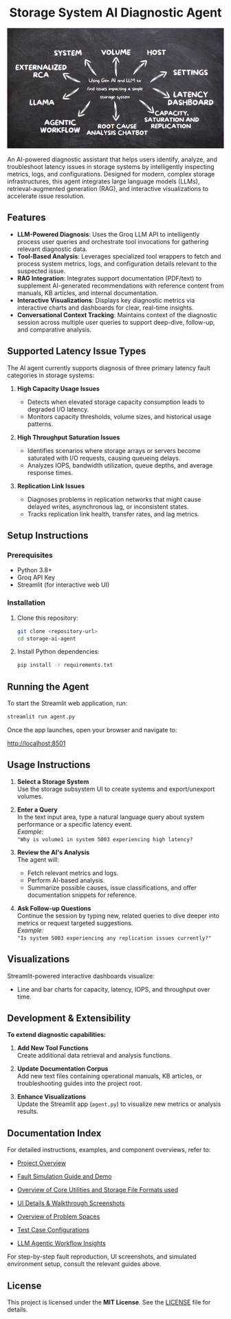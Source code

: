 <h1 align="center">Storage System AI Diagnostic Agent</h1>

![Overview of project](ui/overview.png)

An AI-powered diagnostic assistant that helps users identify, analyze, and troubleshoot latency issues in storage systems by intelligently inspecting metrics, logs, and configurations. Designed for modern, complex storage infrastructures, this agent integrates large language models (LLMs), retrieval-augmented generation (RAG), and interactive visualizations to accelerate issue resolution.

## Features

- **LLM-Powered Diagnosis**: Uses the Groq LLM API to intelligently process user queries and orchestrate tool invocations for gathering relevant diagnostic data.
- **Tool-Based Analysis**: Leverages specialized tool wrappers to fetch and process system metrics, logs, and configuration details relevant to the suspected issue.
- **RAG Integration**: Integrates support documentation (PDF/text) to supplement AI-generated recommendations with reference content from manuals, KB articles, and internal documentation.
- **Interactive Visualizations**: Displays key diagnostic metrics via interactive charts and dashboards for clear, real-time insights.
- **Conversational Context Tracking**: Maintains context of the diagnostic session across multiple user queries to support deep-dive, follow-up, and comparative analysis.

## Supported Latency Issue Types

The AI agent currently supports diagnosis of three primary latency fault categories in storage systems:

1. **High Capacity Usage Issues**
   - Detects when elevated storage capacity consumption leads to degraded I/O latency.
   - Monitors capacity thresholds, volume sizes, and historical usage patterns.

2. **High Throughput Saturation Issues**
   - Identifies scenarios where storage arrays or servers become saturated with I/O requests, causing queueing delays.
   - Analyzes IOPS, bandwidth utilization, queue depths, and average response times.

3. **Replication Link Issues**
   - Diagnoses problems in replication networks that might cause delayed writes, asynchronous lag, or inconsistent states.
   - Tracks replication link health, transfer rates, and lag metrics.

## Setup Instructions

### Prerequisites

- Python 3.8+
- Groq API Key 
- Streamlit (for interactive web UI)

### Installation

1. Clone this repository:

   ```bash
   git clone <repository-url>
   cd storage-ai-agent
   ```

2. Install Python dependencies:

   ```bash
   pip install -r requirements.txt
   ```

## Running the Agent

To start the Streamlit web application, run:

```bash
streamlit run agent.py
```

Once the app launches, open your browser and navigate to:

[http://localhost:8501](http://localhost:8501)

## Usage Instructions

1. **Select a Storage System**  
   Use the storage subsystem UI to create systems and export/unexport volumes.

2. **Enter a Query**  
   In the text input area, type a natural language query about system performance or a specific latency event.  
   _Example:_  
   `"Why is volume1 in system 5003 experiencing high latency?`

3. **Review the AI's Analysis**  
   The agent will:
   - Fetch relevant metrics and logs.
   - Perform AI-based analysis.
   - Summarize possible causes, issue classifications, and offer documentation snippets for reference.

5. **Ask Follow-up Questions**  
   Continue the session by typing new, related queries to dive deeper into metrics or request targeted suggestions.  
   _Example:_  
   `"Is system 5003 experiencing any replication issues currently?"`

## Visualizations

Streamlit-powered interactive dashboards visualize:

- Line and bar charts for capacity, latency, IOPS, and throughput over time.

## Development & Extensibility

**To extend diagnostic capabilities:**

1. **Add New Tool Functions**  
   Create additional data retrieval and analysis functions.

2. **Update Documentation Corpus**  
   Add new text files containing operational manuals, KB articles, or troubleshooting guides into the project root.

3. **Enhance Visualizations**  
   Update the Streamlit app (`agent.py`) to visualize new metrics or analysis results.

## Documentation Index

For detailed instructions, examples, and component overviews, refer to:

- [Project Overview](https://github.com/Dhanush-M555/HPE_GenAI/tree/main/README.md)

- [Fault Simulation Guide and Demo](https://github.com/Dhanush-M555/HPE_GenAI/tree/main/demo/README.md)

- [Overview of Core Utilities and Storage File Formats used](https://github.com/Dhanush-M555/HPE_GenAI/tree/main/utils/README.md)

- [UI Details & Walkthrough Screenshots](https://github.com/Dhanush-M555/HPE_GenAI/tree/main/ui/README.md)

- [Overview of Problem Spaces](https://github.com/Dhanush-M555/HPE_GenAI/tree/main/problem_spaces/README.md)

- [Test Case Configurations](https://github.com/Dhanush-M555/HPE_GenAI/tree/main/demo/testcases.txt)

- [LLM Agentic Workflow Insights](https://github.com/Dhanush-M555/HPE_GenAI/tree/main/workflow/README.md)

For step-by-step fault reproduction, UI screenshots, and simulated environment setup, consult the relevant guides above.

## License

This project is licensed under the **MIT License**. See the [LICENSE](LICENSE) file for details.
